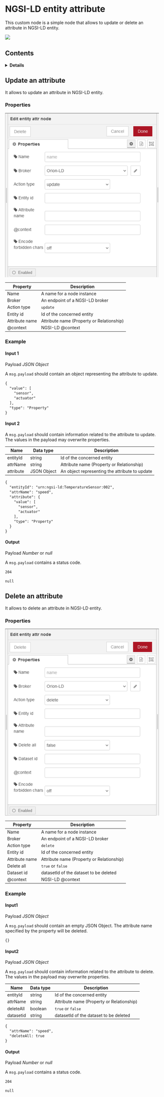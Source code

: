 # NGSI-LD entity attribute

This custom node is a simple node that allows to update or delete an attribute in NGSI-LD entity.

![](https://raw.githubusercontent.com/lets-fiware/node-red-contrib-NGSI-LD/gh-pages/images/entity-attribute/entity-attribute-01.png)

## Contents

<details>
<summary><strong>Details</strong></summary>

-   [Update an attribute](#update-an-attribute)
-   [Delete an attribute](#delete-an-attribute)

</details>

## Update an attribute

It allows to update an attribute in NGSI-LD entity.

### Properties

![](https://raw.githubusercontent.com/lets-fiware/node-red-contrib-NGSI-LD/gh-pages/images/entity-attribute/entity-attribute-02.png)

| Property       | Description                               |
| -------------- | ----------------------------------------- |
| Name           | A name for a node instance                |
| Broker         | An endpoint of a NGSI-LD broker           |
| Action type    | `update`                                  |
| Entity id      | Id of the concerned entity                |
| Attribute name | Attribute name (Property or Relationship) | 
| @context       | NGSI-LD @context                          |

### Example

#### Input 1

Payload *JSON Object*

A `msg.payload` should contain an object representing the attribute to update.

```
{
  "value": [
    "sensor",
    "actuator"
  ],
  "type": "Property"
}
```

#### Input 2

A `msg.payload` should contain information related to the attribute to update.
The values in the payload may overwrite properties.

| Name      | Data type   | Description                                    |
| --------- | ----------- | ---------------------------------------------- |
| entityId  | string      | Id of the concerned entity                     |
| attrName  | string      | Attribute name (Property or Relationship)      |
| attribute | JSON Object | An object representing the attribute to update |

```
{
  "entityId": "urn:ngsi-ld:TemperatureSensor:002",
  "attrName": "speed",
  "attribute": {
    "value": [
      "sensor",
      "actuator"
    ],
    "type": "Property"
  }
}
```

#### Output

Payload *Number* or *null*

A `msg.payload` contains a status code.

```
204
```

```
null
```

## Delete an attribute

It allows to delete an attribute in NGSI-LD entity.

### Properties

![](https://raw.githubusercontent.com/lets-fiware/node-red-contrib-NGSI-LD/gh-pages/images/entity-attribute/entity-attribute-03.png)

| Property       | Description                               |
| -------------- | ----------------------------------------- |
| Name           | A name for a node instance                |
| Broker         | An endpoint of a NGSI-LD broker           |
| Action type    | `delete`                                  |
| Entity id      | Id of the concerned entity                |
| Attribute name | Attribute name (Property or Relationship) | 
| Delete all     | `true` or `false`                         |
| Dataset id     | datasetId of the dataset to be deleted    |
| @context       | NGSI-LD @context                          |

### Example

#### Input1

Payload *JSON Object*

A `msg.payload` should contain an empty JSON Object.  The attribute name specified by the property will be deleted.

```
{}
```

#### Input2

Payload *JSON Object*

A `msg.payload` should contain information related to the attribute to delete.
The values in the payload may overwrite properties.

| Name       | Data type | Description                               |
| ---------- | --------- | ----------------------------------------- |
| entityId   | string    | Id of the concerned entity                |
| attrName   | string    | Attribute name (Property or Relationship) |
| deleteAll  | boolean   | `true` or `false`                         |
| datasetid  | string    | datasetId of the dataset to be deleted    |

```
{
  "attrName": "speed",
  "deleteAll: true
}
```

#### Output

Payload *Number* or *null*

A `msg.payload` contains a status code.

```
204
```

```
null
```

